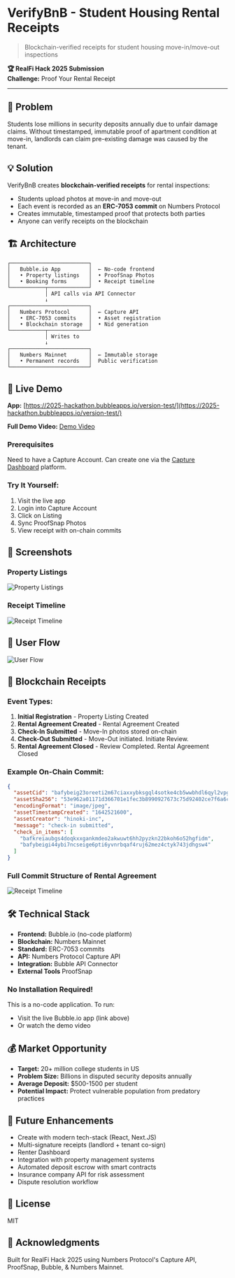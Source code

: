 # VerifyBnB - Student Housing Rental Receipts

> Blockchain-verified receipts for student housing move-in/move-out inspections

**🏆 RealFi Hack 2025 Submission**  
**Challenge:** Proof Your Rental Receipt

---

## 🎯 Problem

Students lose millions in security deposits annually due to unfair damage claims. Without timestamped, immutable proof of apartment condition at move-in, landlords can claim pre-existing damage was caused by the tenant.

## 💡 Solution

VerifyBnB creates **blockchain-verified receipts** for rental inspections:
- Students upload photos at move-in and move-out
- Each event is recorded as an **ERC-7053 commit** on Numbers Protocol
- Creates immutable, timestamped proof that protects both parties
- Anyone can verify receipts on the blockchain

## 🏗️ Architecture
```
┌─────────────────────────┐
│   Bubble.io App         │  ← No-code frontend
│   • Property listings   │  • ProofSnap Photos
│   • Booking forms       │  • Receipt timeline
└───────────┬─────────────┘
            │ API calls via API Connector
            ↓
┌─────────────────────────┐
│   Numbers Protocol      │  ← Capture API
│   • ERC-7053 commits    │  • Asset registration
│   • Blockchain storage  │  • Nid generation
└───────────┬─────────────┘
            │ Writes to
            ↓
┌─────────────────────────┐
│   Numbers Mainnet       │  ← Immutable storage
│   • Permanent records   │  Public verification
└─────────────────────────┘
```

## 🚀 Live Demo

**App:** [https://2025-hackathon.bubbleapps.io/version-test/](https://2025-hackathon.bubbleapps.io/version-test/)  

**Full Demo Video:** [Demo Video](https://www.canva.com/design/DAG16XnAsyg/gRDaUKsLnUusZqFn9k_b1Q/watch?utm_content=DAG16XnAsyg&utm_campaign=designshare&utm_medium=link2&utm_source=uniquelinks&utlId=h294efe99f2) 

### Prerequisites
Need to have a Capture Account. Can create one via the [Capture Dashboard](https://dashboard.captureapp.xyz/main) platform.

### Try It Yourself:
1. Visit the live app
2. Login into Capture Account
3. Click on Listing
4. Sync ProofSnap Photos
5. View receipt with on-chain commits

## 📸 Screenshots

### Property Listings
![Property Listings](screenshots/property-listings.png)


### Receipt Timeline
![Receipt Timeline](screenshots/receipt.png)

## 👤 User Flow
![User Flow](diagrams/UserFlow.png)

## 🔗 Blockchain Receipts

### Event Types:
1. **Initial Registration** - Property Listing Created
2. **Rental Agreement Created** - Rental Agreement Created
3. **Check-In Submitted** - Move-In photos stored on-chain
4. **Check-Out Submitted** - Move-Out initiated. Initiate Review.
5. **Rental Agreement Closed** - Review Completed. Rental Agreement Closed

### Example On-Chain Commit:
```json
{
  "assetCid": "bafybeig23oreeti2m67ciaxxybksgql4sotke4cb5wwbhdl6qyl2vpgpzm",
  "assetSha256": "53e962a01171d366701e1fec3b8990927673c75d92402ce7f6a6c6b117e9759a",
  "encodingFormat": "image/jpeg",
  "assetTimestampCreated": "1642521600",
  "assetCreator": "hinoki-inc",
  "message": "check-in submitted",
  "check_in_items": [
    "bafkreiaubgs4doqkxxgankmdeo2akwuwt6hh2pyzkn22bkoh6o52hgfidm",
    "bafybeigi44ybi7ncseige6pti6yvnrbqaf4ruj62mez4ctyk743jdhgsw4"
  ]
}
```
### Full Commit Structure of Rental Agreement
![Receipt Timeline](diagrams/CommitStructure.png)

## 🛠️ Technical Stack

- **Frontend:** Bubble.io (no-code platform)
- **Blockchain:** Numbers Mainnet
- **Standard:** ERC-7053 commits
- **API:** Numbers Protocol Capture API
- **Integration:** Bubble API Connector
- **External Tools** ProofSnap

### No Installation Required!
This is a no-code application. To run:
- Visit the live Bubble.io app (link above)
- Or watch the demo video

## 💰 Market Opportunity

- **Target:** 20+ million college students in US
- **Problem Size:** Billions in disputed security deposits annually
- **Average Deposit:** $500-1500 per student
- **Potential Impact:** Protect vulnerable population from predatory practices

## 🚀 Future Enhancements

- Create with modern tech-stack (React, Next.JS)
- Multi-signature receipts (landlord + tenant co-sign)
- Renter Dashboard
- Integration with property management systems
- Automated deposit escrow with smart contracts
- Insurance company API for risk assessment
- Dispute resolution workflow

## 📄 License

MIT

## 🙏 Acknowledgments

Built for RealFi Hack 2025 using Numbers Protocol's Capture API, ProofSnap, Bubble, & Numbers Mainnet.
